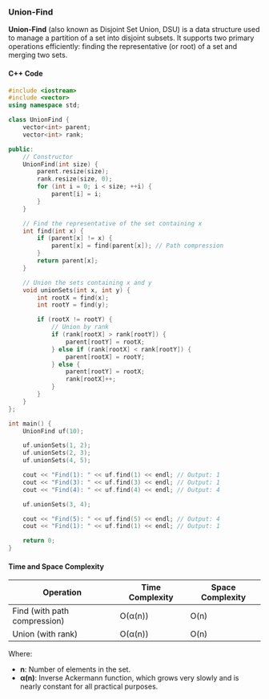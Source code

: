 ### Union-Find

**Union-Find** (also known as Disjoint Set Union, DSU) is a data structure used to manage a partition of a set into disjoint subsets. It supports two primary operations efficiently: finding the representative (or root) of a set and merging two sets.

#### C++ Code

```cpp
#include <iostream>
#include <vector>
using namespace std;

class UnionFind {
    vector<int> parent;
    vector<int> rank;

public:
    // Constructor
    UnionFind(int size) {
        parent.resize(size);
        rank.resize(size, 0);
        for (int i = 0; i < size; ++i) {
            parent[i] = i;
        }
    }

    // Find the representative of the set containing x
    int find(int x) {
        if (parent[x] != x) {
            parent[x] = find(parent[x]); // Path compression
        }
        return parent[x];
    }

    // Union the sets containing x and y
    void unionSets(int x, int y) {
        int rootX = find(x);
        int rootY = find(y);

        if (rootX != rootY) {
            // Union by rank
            if (rank[rootX] > rank[rootY]) {
                parent[rootY] = rootX;
            } else if (rank[rootX] < rank[rootY]) {
                parent[rootX] = rootY;
            } else {
                parent[rootY] = rootX;
                rank[rootX]++;
            }
        }
    }
};

int main() {
    UnionFind uf(10);

    uf.unionSets(1, 2);
    uf.unionSets(2, 3);
    uf.unionSets(4, 5);

    cout << "Find(1): " << uf.find(1) << endl; // Output: 1
    cout << "Find(3): " << uf.find(3) << endl; // Output: 1
    cout << "Find(4): " << uf.find(4) << endl; // Output: 4

    uf.unionSets(3, 4);

    cout << "Find(5): " << uf.find(5) << endl; // Output: 4
    cout << "Find(1): " << uf.find(1) << endl; // Output: 1

    return 0;
}
```

#### Time and Space Complexity

| Operation          | Time Complexity   | Space Complexity  |
|--------------------|-------------------|-------------------|
| Find (with path compression) | O(α(n))    | O(n)              |
| Union (with rank)  | O(α(n))           | O(n)              |

Where:
- **n**: Number of elements in the set.
- **α(n)**: Inverse Ackermann function, which grows very slowly and is nearly constant for all practical purposes.
